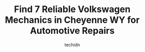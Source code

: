 ---
layout: ampstory
image: https://images.unsplash.com/photo-1568616389393-4ca37d7e129f?ixlib=rb-4.0.3&ixid=MnwxMjA3fDB8MHxwaG90by1wYWdlfHx8fGVufDB8fHx8&auto=format&fit=crop&w=640&h=853&q=80
author: techidn
featured: false
description: When it comes to maintaining and repairing your vehicle in Cheyenne WY, USA, you deserve nothing but the best. Thats why the 7 best Volkswagen Mechanic in the area are here to offer their e
title: Find 7 Reliable Volkswagen Mechanics in Cheyenne WY for Automotive Repairs
cover:
   title: Find 7 Reliable Volkswagen Mechanics in Cheyenne WY for Automotive Repairs
   subtitle: Rickpate
   background: https://images.unsplash.com/photo-1568616389393-4ca37d7e129f?ixlib=rb-4.0.3&ixid=MnwxMjA3fDB8MHxwaG90by1wYWdlfHx8fGVufDB8fHx8&auto=format&fit=crop&w=640&h=853&q=80

pages: 
 - layout: thirds
   top: <h1>#1 Caliber Collision</h1>
   bottom: "<p>After being involved in an accident I had my car towed here. Little did I know I would be so well taken care of. Victoria at the front desk was so good at communicating w</p>"
   background: https://www.knot35.com/toplist/wp-content/uploads/2023/06/best-volkswagen-mechanic-1-in-cheyenne-wy-1685841506.jpeg
   backgroundblur: true
 - layout: thirds
   top: <h1>#2 Ken Garff Collision Center Cheyenne</h1>
   bottom: "<p>2300 Westland Rd, Cheyenne, WY 82001, United States</p>"
   background: https://www.knot35.com/toplist/wp-content/uploads/2023/06/best-volkswagen-mechanic-2-in-cheyenne-wy-1685841507.jpeg
   cta:
      link: https://www.knot35.com/toplist/find-7-reliable-volkswagen-mechanics-in-cheyenne-wy-for-automotive-repairs/
      text: Find 7 Reliable Volkswagen Mechanics in Cheyenne WY for Automotive Repairs
 - layout: thirds
   top: <h1>#3 Grabers Diesel Repair</h1>
   bottom: "<p>3306 W College Dr, Cheyenne, WY 82007, United States</p>"
   background: https://www.knot35.com/toplist/wp-content/uploads/2023/06/best-volkswagen-mechanic-3-in-cheyenne-wy-1685841507.jpeg
   cta:
      link: https://www.knot35.com/toplist/find-7-reliable-volkswagen-mechanics-in-cheyenne-wy-for-automotive-repairs/
      text: Find 7 Reliable Volkswagen Mechanics in Cheyenne WY for Automotive Repairs
 - layout: thirds
   top: <h1>#4 Mr Diesel & Auto Repair</h1>
   bottom: "<p>2518 S Greeley Hwy, Cheyenne, WY 82007, United States</p>"
   background: https://images.unsplash.com/photo-1618556658017-fd9c732d1360?ixlib=rb-4.0.3&ixid=MnwxMjA3fDB8MHxwaG90by1wYWdlfHx8fGVufDB8fHx8&auto=format&fit=crop&w=640&h=853&q=80
   cta:
      link: https://www.knot35.com/toplist/find-7-reliable-volkswagen-mechanics-in-cheyenne-wy-for-automotive-repairs/
      text: Find 7 Reliable Volkswagen Mechanics in Cheyenne WY for Automotive Repairs
 - layout: thirds
   top: <h1>#5 AAMCO Transmissions & Total Car Care</h1>
   bottom: "<p>1625 Dell Range Blvd, Cheyenne, WY 82009, United States</p>"
   background: https://images.unsplash.com/photo-1620421680010-0766ff230392?ixlib=rb-4.0.3&ixid=MnwxMjA3fDB8MHxwaG90by1wYWdlfHx8fGVufDB8fHx8&auto=format&fit=crop&w=640&h=853&q=80
   cta:
      link: https://www.knot35.com/toplist/find-7-reliable-volkswagen-mechanics-in-cheyenne-wy-for-automotive-repairs/
      text: Find 7 Reliable Volkswagen Mechanics in Cheyenne WY for Automotive Repairs
 - layout: thirds
   top: <h1>#6 NOVUS Glass of Cheyenne</h1>
   bottom: "<p>200 E 17th St, Cheyenne, WY 82001, United States</p>"
   background: https://images.unsplash.com/photo-1567095761054-7a02e69e5c43?ixlib=rb-4.0.3&ixid=MnwxMjA3fDB8MHxwaG90by1wYWdlfHx8fGVufDB8fHx8&auto=format&fit=crop&w=640&h=853&q=80
   cta:
      link: https://www.knot35.com/toplist/find-7-reliable-volkswagen-mechanics-in-cheyenne-wy-for-automotive-repairs/
      text: Find 7 Reliable Volkswagen Mechanics in Cheyenne WY for Automotive Repairs
 - layout: thirds
   top: <h1>#7 Automotive Repair Specialists</h1>
   bottom: "<p>305 E Fox Farm Rd, Cheyenne, WY 82007, United States</p>"
   background: https://images.unsplash.com/photo-1553949345-eb786bb3f7ba?ixlib=rb-4.0.3&ixid=MnwxMjA3fDB8MHxwaG90by1wYWdlfHx8fGVufDB8fHx8&auto=format&fit=crop&w=640&h=853&q=80
   cta:
      link: https://www.knot35.com/toplist/find-7-reliable-volkswagen-mechanics-in-cheyenne-wy-for-automotive-repairs/
      text: Find 7 Reliable Volkswagen Mechanics in Cheyenne WY for Automotive Repairs
 - layout: thirds
   middle: Continue reading...
   background: https://images.unsplash.com/photo-1608501821300-4f99e58bba77?ixlib=rb-4.0.3&ixid=MnwxMjA3fDB8MHxwaG90by1wYWdlfHx8fGVufDB8fHx8&auto=format&fit=crop&w=640&h=853&q=80
   cta:
      link: https://www.knot35.com/toplist/find-7-reliable-volkswagen-mechanics-in-cheyenne-wy-for-automotive-repairs/
      text: Find 7 Reliable Volkswagen Mechanics in Cheyenne WY for Automotive Repairs
      
---